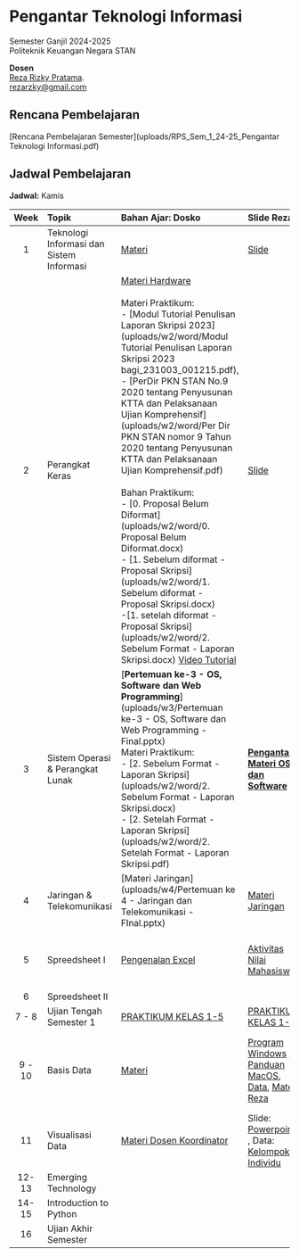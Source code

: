 # Pengantar Teknologi Informasi

Semester Ganjil 2024-2025  
Politeknik Keuangan Negara STAN

**Dosen**  
[Reza Rizky Pratama](https://rezarzky.github.io).    
[rezarzky@gmail.com](mailto:rezarzky@gmail.com)

## Rencana Pembelajaran

[Rencana Pembelajaran Semester](uploads/RPS_Sem_1_24-25_Pengantar Teknologi Informasi.pdf)

## Jadwal Pembelajaran

**Jadwal:** Kamis

| Week | Topik | Bahan Ajar: Dosko | Slide Reza | Assignments |
|:----:|:-------|:-----------------|:-----------|:------------|
| 1    | Teknologi Informasi dan Sistem Informasi | [Materi](uploads/Week1.zip)| [Slide](slides/Week1.pdf)| [Pengumpulan Tugas](https://forms.gle/5JqyJwHnaRARwJWT9) Due: 23.10.2024 17.00 WIB |
| 2    | Perangkat Keras | [Materi Hardware](uploads/w2/Pertemuan_ke-2.pdf)   <br><br> Materi Praktikum: <br> - [Modul Tutorial Penulisan Laporan Skripsi 2023](uploads/w2/word/Modul Tutorial Penulisan Laporan Skripsi 2023 bagi_231003_001215.pdf), <br> - [PerDir PKN STAN No.9 2020 tentang Penyusunan KTTA dan Pelaksanaan Ujian Komprehensif](uploads/w2/word/Per Dir PKN STAN nomor 9 Tahun 2020 tentang Penyusunan KTTA dan Pelaksanaan Ujian Komprehensif.pdf) <br><br> Bahan Praktikum: <br> - [0. Proposal Belum Diformat](uploads/w2/word/0. Proposal Belum Diformat.docx)<br> - [1. Sebelum diformat - Proposal Skripsi](uploads/w2/word/1. Sebelum diformat - Proposal Skripsi.docx) <br> -[1. setelah diformat - Proposal Skripsi](uploads/w2/word/2. Sebelum Format - Laporan Skripsi.docx)  [Video Tutorial](https://www.youtube.com/watch?v=FbB4sBNhR-c) | [Slide](slides/Week2.pptx) | [Pengumpulan Tugas II](https://forms.gle/xkbdgJWhvWdkFxbz8) Due: Rabu, 30.10.2024 17.00 WIB |
| 3    | Sistem Operasi & Perangkat Lunak | [**Pertemuan ke-3 - OS, Software dan Web Programming**](uploads/w3/Pertemuan ke-3 - OS, Software dan Web Programming - Final.pptx) <br> Materi Praktikum: <br> - [2. Sebelum Format - Laporan Skripsi](uploads/w2/word/2. Sebelum Format - Laporan Skripsi.docx) <br> - [2. Setelah Format - Laporan Skripsi](uploads/w2/word/2. Setelah Format - Laporan Skripsi.pdf) <br>  | [**Pengantar Materi OS dan Software**](uploads/w3/Week3.pptx) |[Pengumpulan Tugas III](https://forms.gle/gETegtAL2Jhk9JWa8) Due: Rabu, 06.11.2024 17.00 WIB|
| 4    | Jaringan & Telekomunikasi  | [Materi Jaringan](uploads/w4/Pertemuan ke 4 - Jaringan dan Telekomunikasi - FInal.pptx)| [Materi Jaringan](uploads/w4/Week4.pdf) | [Pengumpulan Tugas IV](https://forms.gle/KVUM9hWPHvhykgEt6) Due: Rabu, 14.11.2024 17.00 WIB |
| 5 | Spreedsheet I | [Pengenalan Excel](uploads/w5/PengenalanExcel.pptx) | [Aktivitas](uploads/w5/AktivitasExcel1.xlsx) </br> [Nilai Mahasiswa](uploads/w5/TugasExcel1.xlsx) | [Pengumpulan Tugas V](https://forms.gle/VHeGm5HNwByTzsWz5) Due: Rabu, 20.11.2024 17.00 WIB |
| 6 | Spreedsheet II |  |   |
| 7 - 8 |   Ujian Tengah Semester 1   | [PRAKTIKUM KELAS 1-5](https://forms.gle/hd19tYyPyHxFewBV6) | [PRAKTIKUM KELAS 1-6](https://forms.gle/xSfepdPLAjcoLs2Y6) |
| 9 - 10 | Basis Data | [Materi](uploads/w8/Pengolahan_data_menggunakan_MySQL.pptx)   |  [Program Windows](uploads/w8/WindowsSQLPortable.zip) , [Panduan MacOS](uploads/w8/SQLMacOS.pptx), [Data](uploads/w8/DumpData.zip), [Materi Reza](uploads/w8/intro_to_sql2.pptx)  | [Referensi Video](https://www.youtube.com/live/G-QKrJrG_d4?si=VrrDuPeM4PfQhaA4), [LATIHAN SOAL 1](uploads/w8/Latihan_Soal_Basic_Query.docx), [TUGAS SQL](uploads/w8/Soal_SQL.docx), [Template SQL Tugas](uploads/w8/NPM.sql), [PENGUMPULAN TUGAS](https://forms.gle/oY8mjMvaSino6fZW9) |
| 11    |   Visualisasi Data | [Materi Dosen Koordinator](uploads/w10/Modul11VisualisasiData.zip)  |  Slide: [Powerpoint](docs/uploads/w10/DataVisualization_Shared.pptx) , Data: [Kelompok](docs/uploads/w10/AktivitasDataViz.xlsx) , [Individu](docs/uploads/w10/Data_Latihan.xlsx)   |
| 12-13 |   Emerging Technology |   |    |
| 14-15 |   Introduction to Python |   |    |
| 16 |   Ujian Akhir Semester    |
